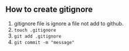 ## How to create gitignore   
1. gitignore file is ignore a file not add to github.   
2. `touch .gitignore`   
3. `git add .gitignore`  
4. `git commit -m "message"`  